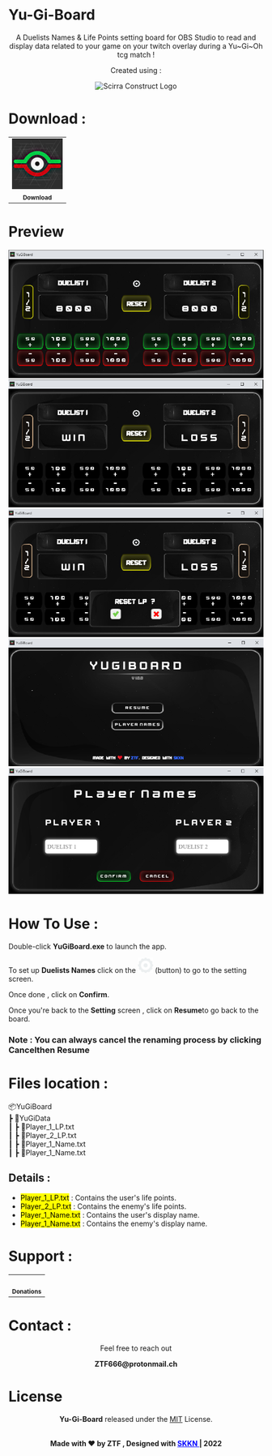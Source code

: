# Yu-Gi-Board

<div align="center">
    A Duelists Names & Life Points setting board for OBS Studio to read and display data related to your game on your twitch overlay during a Yu~Gi~Oh tcg match !  
 
<p>Created using  :</p>
<img src="https://upload.wikimedia.org/wikipedia/commons/7/79/Construct_3_Logo.svg" alt="Scirra Construct Logo" width="80" height="80"/>
</div>

# Download : 
<div align="center">
<table>
  <tr>
    <td align="center"><a href="https://github.com/ZTF666/YuGiBoard/releases/download/v1.0.0/YuGiBoard-V1.0.0.7z" target='_blank'><img src="scrshts/icon.png" width="100px;"/><br /><sub><b>Download</b></sub></a></td>
  </tr>
</table>

</div>

# Preview  
<div align="center">
<img src="scrshts/board.png" />
<img src="scrshts/winloss.png" />
<img src="scrshts/reset.png" />
<img src="scrshts/settings.png" />
<img src="scrshts/namechange.png" />
</div>



# How To Use :  

<div>
<p> Double-click <strong>YuGiBoard.exe</strong> to launch the app.</p>
<p> To set up <strong>Duelists Names</strong> click on the <img src="scrshts/set.png" width="30"/> (button) to go to the setting screen. </p>
<p> Once done , click on <strong>Confirm</strong>.</p>
<p> Once you're back to the <strong>Setting</strong> screen , click on <strong>Resume</strong>to go back to the board.</p>

<h3>Note : You can always cancel the renaming process by clicking <strong>Cancel</strong>then <strong>Resume</strong></h3>



</div>


# Files location :  

📦YuGiBoard  
 ┣ 📂YuGiData  
 ┃ ┣ 📜Player_1_LP.txt  
 ┃ ┣ 📜Player_2_LP.txt  
 ┃ ┣ 📜Player_1_Name.txt  
 ┃ ┣ 📜Player_1_Name.txt  


## Details :

* <mark>Player_1_LP.txt</mark> : Contains the user's life points.
* <mark>Player_2_LP.txt</mark> : Contains the enemy's life points.
* <mark>Player_1_Name.txt</mark> : Contains the user's display name.
* <mark>Player_1_Name.txt</mark> : Contains the enemy's display name.

</p>

# Support :

<div align="center">
<table>
  <tr>
    <td align="center"><a href="https://www.paypal.com/paypalme/ztf666" target='_blank'><img src="https://1000logos.net/wp-content/uploads/2017/05/emblem-Paypal.jpg" width="100px;" alt=""/><br /><sub><b>Donations</b></sub></a></td>
  </tr>
</table>
</div>

# Contact : 

<div align="center">
<p>Feel free to reach out</p>
<p><strong>ZTF666@protonmail.ch</strong></p>
</div>



# License

<div align="center">

**Yu-Gi-Board**
released under the [MIT](LICENSE) License.
<br><br>

<strong><p>Made with ❤️ by ZTF , Designed with <a href="https://twitch.tv/skkn_tv" target="_blank" style="color:blue"> SKKN </a> | 2022 </p> </strong>

</div>

